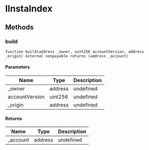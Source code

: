 # IInstaIndex









## Methods

### build

```solidity
function build(address _owner, uint256 accountVersion, address _origin) external nonpayable returns (address _account)
```





#### Parameters

| Name | Type | Description |
|---|---|---|
| _owner | address | undefined
| accountVersion | uint256 | undefined
| _origin | address | undefined

#### Returns

| Name | Type | Description |
|---|---|---|
| _account | address | undefined




